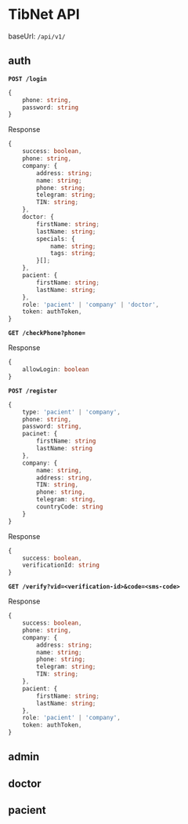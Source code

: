 # TibNet API

baseUrl: `/api/v1/`

## auth

**`POST /login`**

``` ts
{
    phone: string,
    password: string
}
```
Response

``` ts
{
    success: boolean,
    phone: string,
    company: {
        address: string;
        name: string;
        phone: string;
        telegram: string;
        TIN: string;
    },
    doctor: {
        firstName: string;
        lastName: string;
        specials: {
            name: string;
            tags: string;
        }[];
    },
    pacient: {
        firstName: string;
        lastName: string;
    },
    role: 'pacient' | 'company' | 'doctor',
    token: authToken,
}
```
**`GET /checkPhone?phone=`**

Response
``` ts
{
    allowLogin: boolean
}
```

**`POST /register`**
```ts
{   
    type: 'pacient' | 'company', 
    phone: string, 
    password: string, 
    pacinet: {
        firstName: string
        lastName: string
    }, 
    company: {
        name: string, 
        address: string, 
        TIN: string, 
        phone: string, 
        telegram: string, 
        countryCode: string
    } 
}
```
Response

```ts
{
    success: boolean,
    verificationId: string
}
```

**`GET /verify?vid=<verification-id>&code=<sms-code>`**

Response

``` ts
{
    success: boolean,
    phone: string,
    company: {
        address: string;
        name: string;
        phone: string;
        telegram: string;
        TIN: string;
    },
    pacient: {
        firstName: string;
        lastName: string;
    },
    role: 'pacient' | 'company',
    token: authToken,
}
```

## admin

## doctor

## pacient